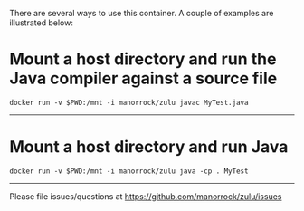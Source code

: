 
There are several ways to use this container. A couple of examples are illustrated below:

# Mount a host directory and run the Java compiler against a source file

    docker run -v $PWD:/mnt -i manorrock/zulu javac MyTest.java
----

# Mount a host directory and run Java

    docker run -v $PWD:/mnt -i manorrock/zulu java -cp . MyTest

---
Please file issues/questions at https://github.com/manorrock/zulu/issues
